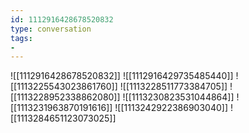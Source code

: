 ```yaml
---
id: 1112916428678520832
type: conversation
tags:
- 
---
```

![[1112916428678520832]]
![[1112916429735485440]]
![[1113225543023861760]]
![[1113228511773384705]]
![[1113228952338862080]]
![[1113230823531044864]]
![[1113231963870191616]]
![[1113242922386903040]]
![[1113284651123073025]]

